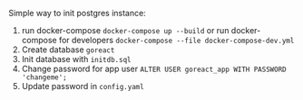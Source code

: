 Simple way to init postgres instance:
1. run docker-compose 
`docker-compose up --build`
or run docker-compose for developers
`docker-compose --file docker-compose-dev.yml`
2. Create database `goreact`
3. Init database with `initdb.sql`
4. Change password for app user
`ALTER USER goreact_app WITH PASSWORD 'changeme';`
5. Update password in `config.yaml`
